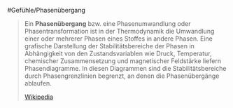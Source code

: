 #Gefühle/Phasenübergang
> Ein **Phasenübergang** bzw. eine Phasenumwandlung oder Phasentransformation ist in der Thermodynamik die Umwandlung einer oder mehrerer Phasen eines Stoffes in andere Phasen. Eine grafische Darstellung der Stabilitätsbereiche der Phasen in Abhängigkeit von den Zustandsvariablen wie Druck, Temperatur, chemischer Zusammensetzung und magnetischer Feldstärke liefern Phasendiagramme. In diesen Diagrammen sind die Stabilitätsbereiche durch Phasengrenzlinien begrenzt, an denen die Phasenübergänge ablaufen.
>
> [Wikipedia](https://de.wikipedia.org/wiki/Phasen%C3%BCbergang)